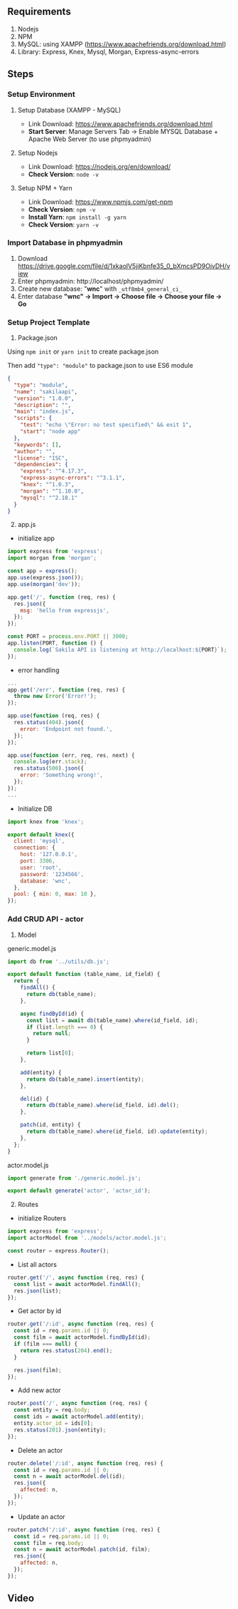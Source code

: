 ## Requirements

1. Nodejs
2. NPM
3. MySQL: using XAMPP (https://www.apachefriends.org/download.html)
4. Library: Express, Knex, Mysql, Morgan, Express-async-errors

## Steps

### Setup Environment

1. Setup Database (XAMPP - MySQL)

   - Link Download: https://www.apachefriends.org/download.html
   - **Start Server**: Manage Servers Tab -> Enable MYSQL Database + Apache Web Server (to use phpmyadmin)

2. Setup Nodejs

   - Link Download: https://nodejs.org/en/download/
   - **Check Version**: `node -v`

3. Setup NPM + Yarn

   - Link Download: https://www.npmjs.com/get-npm
   - **Check Version**: `npm -v`
   - **Install Yarn**: `npm install -g yarn`
   - **Check Version**: `yarn -v`

### Import Database in phpmyadmin

1.  Download https://drive.google.com/file/d/1xkaolV5jiKbnfe35_0_bXmcsPD9OjvDH/view
2.  Enter phpmyadmin: http://localhost/phpmyadmin/
3.  Create new database: "**wnc**" with `_utf8mb4_general_ci_`
4.  Enter database **"wnc" -> Import -> Choose file -> Choose your file -> Go**

### Setup Project Template

1. Package.json

Using `npm init` or `yarn init` to create package.json

Then add `"type": "module"` to package.json to use ES6 module

```json
{
  "type": "module",
  "name": "sakilaapi",
  "version": "1.0.0",
  "description": "",
  "main": "index.js",
  "scripts": {
    "test": "echo \"Error: no test specified\" && exit 1",
    "start": "node app"
  },
  "keywords": [],
  "author": "",
  "license": "ISC",
  "dependencies": {
    "express": "^4.17.3",
    "express-async-errors": "^3.1.1",
    "knex": "^1.0.3",
    "morgan": "^1.10.0",
    "mysql": "^2.18.1"
  }
}
```

2. app.js

- initialize app

```js
import express from 'express';
import morgan from 'morgan';

const app = express();
app.use(express.json());
app.use(morgan('dev'));

app.get('/', function (req, res) {
  res.json({
    msg: 'hello from expressjs',
  });
});

const PORT = process.env.PORT || 3000;
app.listen(PORT, function () {
  console.log(`Sakila API is listening at http://localhost:${PORT}`);
});
```

- error handling

```js
...
app.get('/err', function (req, res) {
  throw new Error('Error!');
});

app.use(function (req, res) {
  res.status(404).json({
    error: 'Endpoint not found.',
  });
});

app.use(function (err, req, res, next) {
  console.log(err.stack);
  res.status(500).json({
    error: 'Something wrong!',
  });
});
...
```

- Initialize DB

```js (utils/db.js)
import knex from 'knex';

export default knex({
  client: 'mysql',
  connection: {
    host: '127.0.0.1',
    port: 3306,
    user: 'root',
    password: '1234566',
    database: 'wnc',
  },
  pool: { min: 0, max: 10 },
});
```

### Add CRUD API - actor

1. Model

generic.model.js

```js
import db from '../utils/db.js';

export default function (table_name, id_field) {
  return {
    findAll() {
      return db(table_name);
    },

    async findById(id) {
      const list = await db(table_name).where(id_field, id);
      if (list.length === 0) {
        return null;
      }

      return list[0];
    },

    add(entity) {
      return db(table_name).insert(entity);
    },

    del(id) {
      return db(table_name).where(id_field, id).del();
    },

    patch(id, entity) {
      return db(table_name).where(id_field, id).update(entity);
    },
  };
}
```

actor.model.js

```js
import generate from './generic.model.js';

export default generate('actor', 'actor_id');
```

2. Routes

- initialize Routers

```js
import express from 'express';
import actorModel from '../models/actor.model.js';

const router = express.Router();
```

- List all actors

```js
router.get('/', async function (req, res) {
  const list = await actorModel.findAll();
  res.json(list);
});
```

- Get actor by id

```js
router.get('/:id', async function (req, res) {
  const id = req.params.id || 0;
  const film = await actorModel.findById(id);
  if (film === null) {
    return res.status(204).end();
  }

  res.json(film);
});
```

- Add new actor

```js
router.post('/', async function (req, res) {
  const entity = req.body;
  const ids = await actorModel.add(entity);
  entity.actor_id = ids[0];
  res.status(201).json(entity);
});
```

- Delete an actor

```js
router.delete('/:id', async function (req, res) {
  const id = req.params.id || 0;
  const n = await actorModel.del(id);
  res.json({
    affected: n,
  });
});
```

- Update an actor

```js
router.patch('/:id', async function (req, res) {
  const id = req.params.id || 0;
  const film = req.body;
  const n = await actorModel.patch(id, film);
  res.json({
    affected: n,
  });
});
```

## Video
